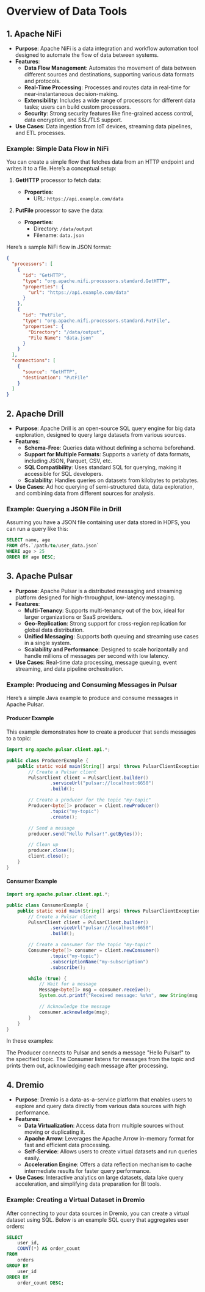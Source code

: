 # Overview of Data Tools

## 1. Apache NiFi
- **Purpose**: Apache NiFi is a data integration and workflow automation tool designed to automate the flow of data between systems.
- **Features**:
    - **Data Flow Management**: Automates the movement of data between different sources and destinations, supporting various data formats and protocols.
    - **Real-Time Processing**: Processes and routes data in real-time for near-instantaneous decision-making.
    - **Extensibility**: Includes a wide range of processors for different data tasks; users can build custom processors.
    - **Security**: Strong security features like fine-grained access control, data encryption, and SSL/TLS support.
- **Use Cases**: Data ingestion from IoT devices, streaming data pipelines, and ETL processes.

### Example: Simple Data Flow in NiFi
You can create a simple flow that fetches data from an HTTP endpoint and writes it to a file. Here’s a conceptual setup:

1. **GetHTTP** processor to fetch data:
    - **Properties**:
        - URL: `https://api.example.com/data`

2. **PutFile** processor to save the data:
    - **Properties**:
        - Directory: `/data/output`
        - Filename: `data.json`

Here’s a sample NiFi flow in JSON format:
```json
{
  "processors": [
    {
      "id": "GetHTTP",
      "type": "org.apache.nifi.processors.standard.GetHTTP",
      "properties": {
        "url": "https://api.example.com/data"
      }
    },
    {
      "id": "PutFile",
      "type": "org.apache.nifi.processors.standard.PutFile",
      "properties": {
        "Directory": "/data/output",
        "File Name": "data.json"
      }
    }
  ],
  "connections": [
    {
      "source": "GetHTTP",
      "destination": "PutFile"
    }
  ]
}
```

## 2. Apache Drill
- **Purpose**: Apache Drill is an open-source SQL query engine for big data exploration, designed to query large datasets from various sources.
- **Features**:
    - **Schema-Free**: Queries data without defining a schema beforehand.
    - **Support for Multiple Formats**: Supports a variety of data formats, including JSON, Parquet, CSV, etc.
    - **SQL Compatibility**: Uses standard SQL for querying, making it accessible for SQL developers.
    - **Scalability**: Handles queries on datasets from kilobytes to petabytes.
- **Use Cases**: Ad hoc querying of semi-structured data, data exploration, and combining data from different sources for analysis.

### Example: Querying a JSON File in Drill
Assuming you have a JSON file containing user data stored in HDFS, you can run a query like this:

```sql
SELECT name, age
FROM dfs.`/path/to/user_data.json`
WHERE age > 25
ORDER BY age DESC;
```

## 3. Apache Pulsar
- **Purpose**: Apache Pulsar is a distributed messaging and streaming platform designed for high-throughput, low-latency messaging.
- **Features**:
    - **Multi-Tenancy**: Supports multi-tenancy out of the box, ideal for larger organizations or SaaS providers.
    - **Geo-Replication**: Strong support for cross-region replication for global data distribution.
    - **Unified Messaging**: Supports both queuing and streaming use cases in a single system.
    - **Scalability and Performance**: Designed to scale horizontally and handle millions of messages per second with low latency.
- **Use Cases**: Real-time data processing, message queuing, event streaming, and data pipeline orchestration.

### Example: Producing and Consuming Messages in Pulsar

Here’s a simple Java example to produce and consume messages in Apache Pulsar.

#### Producer Example
This example demonstrates how to create a producer that sends messages to a topic:

```java
import org.apache.pulsar.client.api.*;

public class ProducerExample {
    public static void main(String[] args) throws PulsarClientException {
        // Create a Pulsar client
        PulsarClient client = PulsarClient.builder()
                .serviceUrl("pulsar://localhost:6650")
                .build();

        // Create a producer for the topic "my-topic"
        Producer<byte[]> producer = client.newProducer()
                .topic("my-topic")
                .create();

        // Send a message
        producer.send("Hello Pulsar!".getBytes());

        // Clean up
        producer.close();
        client.close();
    }
}
```

#### Consumer Example
```java
import org.apache.pulsar.client.api.*;

public class ConsumerExample {
    public static void main(String[] args) throws PulsarClientException {
        // Create a Pulsar client
        PulsarClient client = PulsarClient.builder()
                .serviceUrl("pulsar://localhost:6650")
                .build();

        // Create a consumer for the topic "my-topic"
        Consumer<byte[]> consumer = client.newConsumer()
                .topic("my-topic")
                .subscriptionName("my-subscription")
                .subscribe();

        while (true) {
            // Wait for a message
            Message<byte[]> msg = consumer.receive();
            System.out.printf("Received message: %s%n", new String(msg.getData()));

            // Acknowledge the message
            consumer.acknowledge(msg);
        }
    }
}
```
In these examples:

The Producer connects to Pulsar and sends a message "Hello Pulsar!" to the specified topic.
The Consumer listens for messages from the topic and prints them out, acknowledging each message after processing.

## 4. Dremio
- **Purpose**: Dremio is a data-as-a-service platform that enables users to explore and query data directly from various data sources with high performance.
- **Features**:
    - **Data Virtualization**: Access data from multiple sources without moving or duplicating it.
    - **Apache Arrow**: Leverages the Apache Arrow in-memory format for fast and efficient data processing.
    - **Self-Service**: Allows users to create virtual datasets and run queries easily.
    - **Acceleration Engine**: Offers a data reflection mechanism to cache intermediate results for faster query performance.
- **Use Cases**: Interactive analytics on large datasets, data lake query acceleration, and simplifying data preparation for BI tools.

### Example: Creating a Virtual Dataset in Dremio
After connecting to your data sources in Dremio, you can create a virtual dataset using SQL. Below is an example SQL query that aggregates user orders:

```sql
SELECT
    user_id,
    COUNT(*) AS order_count
FROM
    orders
GROUP BY
    user_id
ORDER BY
    order_count DESC;
```
